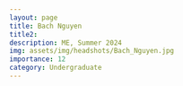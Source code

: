 ```yaml
---
layout: page
title: Bach Nguyen 
title2: 
description: ME, Summer 2024 
img: assets/img/headshots/Bach_Nguyen.jpg
importance: 12
category: Undergraduate
---
```



